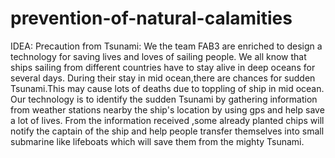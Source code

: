 # prevention-of-natural-calamities
IDEA:
Precaution from Tsunami:
We the team FAB3 are enriched to design a technology for saving lives and loves of sailing people.
We all know that ships sailing from different countries have to stay alive in deep oceans for several days.
During their stay in mid ocean,there are chances for sudden Tsunami.This may cause lots of deaths due to toppling of ship in mid ocean.
Our technology is to identify the sudden Tsunami by gathering information from weather stations nearby the ship's location by 
using gps and help save a lot of lives.
From the information received ,some already planted chips will notify the captain of the ship and help people transfer themselves into small submarine like lifeboats which will save them from the mighty Tsunami.
